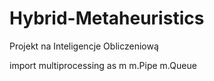 # Hybrid-Metaheuristics
Projekt na Inteligencje Obliczeniową


import multiprocessing as m
m.Pipe
m.Queue
